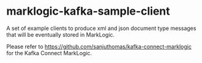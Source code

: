 # marklogic-kafka-sample-client

A set of example clients to produce xml and json document type messages that will be eventually stored in MarkLogic.

Please refer to https://github.com/sanjuthomas/kafka-connect-marklogic for the Kafka Connect MarkLogic.